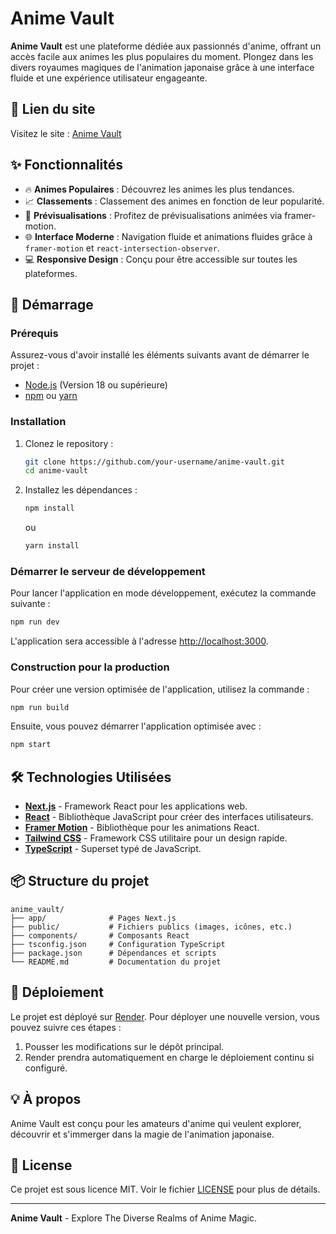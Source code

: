 
# Anime Vault

**Anime Vault** est une plateforme dédiée aux passionnés d'anime, offrant un accès facile aux animes les plus populaires du moment. Plongez dans les divers royaumes magiques de l'animation japonaise grâce à une interface fluide et une expérience utilisateur engageante.

## 🔗 Lien du site

Visitez le site : [Anime Vault](https://anime-popular.onrender.com)

## ✨ Fonctionnalités

- 🔥 **Animes Populaires** : Découvrez les animes les plus tendances.
- 📈 **Classements** : Classement des animes en fonction de leur popularité.
- 🎥 **Prévisualisations** : Profitez de prévisualisations animées via framer-motion.
- 🌐 **Interface Moderne** : Navigation fluide et animations fluides grâce à `framer-motion` et `react-intersection-observer`.
- 💻 **Responsive Design** : Conçu pour être accessible sur toutes les plateformes.

## 🚀 Démarrage

### Prérequis

Assurez-vous d'avoir installé les éléments suivants avant de démarrer le projet :

- [Node.js](https://nodejs.org/en/) (Version 18 ou supérieure)
- [npm](https://www.npmjs.com/) ou [yarn](https://yarnpkg.com/)

### Installation

1. Clonez le repository :
   ```bash
   git clone https://github.com/your-username/anime-vault.git
   cd anime-vault
   ```

2. Installez les dépendances :
   ```bash
   npm install
   ```
   ou
   ```bash
   yarn install
   ```

### Démarrer le serveur de développement

Pour lancer l'application en mode développement, exécutez la commande suivante :

```bash
npm run dev
```

L'application sera accessible à l'adresse [http://localhost:3000](http://localhost:3000).

### Construction pour la production

Pour créer une version optimisée de l'application, utilisez la commande :

```bash
npm run build
```

Ensuite, vous pouvez démarrer l'application optimisée avec :

```bash
npm start
```

## 🛠️ Technologies Utilisées

- **[Next.js](https://nextjs.org/)** - Framework React pour les applications web.
- **[React](https://reactjs.org/)** - Bibliothèque JavaScript pour créer des interfaces utilisateurs.
- **[Framer Motion](https://www.framer.com/motion/)** - Bibliothèque pour les animations React.
- **[Tailwind CSS](https://tailwindcss.com/)** - Framework CSS utilitaire pour un design rapide.
- **[TypeScript](https://www.typescriptlang.org/)** - Superset typé de JavaScript.

## 📦 Structure du projet

```
anime_vault/
├── app/              # Pages Next.js
├── public/           # Fichiers publics (images, icônes, etc.)
├── components/       # Composants React
├── tsconfig.json     # Configuration TypeScript
├── package.json      # Dépendances et scripts
└── README.md         # Documentation du projet
```

## 🚧 Déploiement

Le projet est déployé sur [Render](https://render.com/). Pour déployer une nouvelle version, vous pouvez suivre ces étapes :

1. Pousser les modifications sur le dépôt principal.
2. Render prendra automatiquement en charge le déploiement continu si configuré.

## 💡 À propos

Anime Vault est conçu pour les amateurs d'anime qui veulent explorer, découvrir et s'immerger dans la magie de l'animation japonaise.

## 📄 License

Ce projet est sous licence MIT. Voir le fichier [LICENSE](LICENSE) pour plus de détails.

---

**Anime Vault** - Explore The Diverse Realms of Anime Magic.
